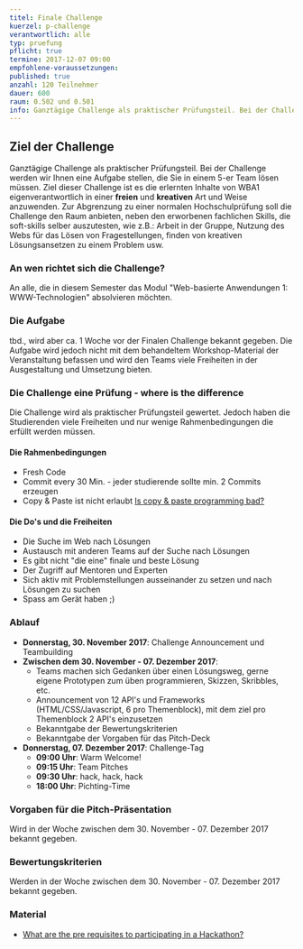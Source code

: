 ```yaml
---
titel: Finale Challenge
kuerzel: p-challenge
verantwortlich: alle
typ: pruefung
pflicht: true
termine: 2017-12-07 09:00
empfohlene-voraussetzungen: 
published: true
anzahl: 120 Teilnehmer
dauer: 600
raum: 0.502 und 0.501
info: Ganztägige Challenge als praktischer Prüfungsteil. Bei der Challenge werden wir Ihnen eine Aufgabe stellen, die Sie in einem 5-er Team lösen müssen.
---
```



## Ziel der Challenge

Ganztägige Challenge als praktischer Prüfungsteil. Bei der Challenge werden wir Ihnen eine Aufgabe stellen, die Sie in einem 5-er Team lösen müssen. Ziel dieser Challenge ist es die erlernten Inhalte von WBA1 eigenverantwortlich in einer **freien** und **kreativen** Art und Weise anzuwenden. Zur Abgrenzung zu einer normalen Hochschulprüfung soll die Challenge den Raum anbieten, neben den erworbenen fachlichen Skills, die soft-skills selber auszutesten, wie z.B.: Arbeit in der Gruppe, Nutzung des Webs für das Lösen von Fragestellungen, finden von kreativen Lösungsansetzen zu einem Problem usw.

### An wen richtet sich die Challenge?

An alle, die in diesem Semester das Modul "Web-basierte Anwendungen 1: WWW-Technologien" absolvieren möchten.

### Die Aufgabe

tbd., wird aber ca. 1 Woche vor der Finalen Challenge bekannt gegeben. Die Aufgabe wird jedoch nicht mit dem behandeltem Workshop-Material der Veranstaltung befassen und wird den Teams viele Freiheiten in der Ausgestaltung und Umsetzung bieten.

### Die Challenge eine Prüfung - where is the difference

Die Challenge wird als praktischer Prüfungsteil gewertet. Jedoch haben die Studierenden viele Freiheiten und nur wenige Rahmenbedingungen die erfüllt werden müssen. 

#### Die Rahmenbedingungen

* Fresh Code
* Commit every 30 Min. - jeder studierende sollte min. 2 Commits erzeugen
* Copy & Paste ist nicht erlaubt [Is copy & paste programming bad?](https://softwareengineering.stackexchange.com/questions/87696/is-copy-paste-programming-bad#87699)

#### Die Do's und die Freiheiten

* Die Suche im Web nach Lösungen
* Austausch mit anderen Teams auf der Suche nach Lösungen
* Es gibt nicht "die eine" finale und beste Lösung
* Der Zugriff auf Mentoren und Experten
* Sich aktiv mit Problemstellungen ausseinander zu setzen und nach Lösungen zu suchen
* Spass am Gerät haben ;)

### Ablauf

* **Donnerstag, 30. November 2017**: Challenge Announcement und Teambuilding
* **Zwischen dem 30. November - 07. Dezember 2017**: 
	* Teams machen sich Gedanken über einen Lösungsweg, gerne eigene Prototypen zum üben programmieren, Skizzen, Skribbles, etc.
	* Announcement von 12 API's und Frameworks (HTML/CSS/Javascript, 6 pro Themenblock), mit dem ziel pro Themenblock 2 API's einzusetzen
	* Bekanntgabe der Bewertungskriterien
	* Bekanntgabe der Vorgaben für das Pitch-Deck
* **Donnerstag, 07. Dezember 2017**: Challenge-Tag
	* **09:00 Uhr**: Warm Welcome!
	* **09:15 Uhr**: Team Pitches
	* **09:30 Uhr**: hack, hack, hack
	* **18:00 Uhr**: Pichting-Time

### Vorgaben für die Pitch-Präsentation

Wird in der Woche zwischen dem 30. November - 07. Dezember 2017 bekannt gegeben.

### Bewertungskriterien

Werden in der Woche zwischen dem 30. November - 07. Dezember 2017 bekannt gegeben.

### Material
- [What are the pre requisites to participating in a Hackathon?](https://www.quora.com/What-are-the-pre-requisites-to-participating-in-a-Hackathon?share=1)
